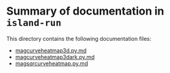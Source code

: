# Summary of documentation in `island-run`

This directory contains the following documentation files:

- [magcurveheatmap3d.py.md](magcurveheatmap3d.py.md)
- [magcurveheatmap3dark.py.md](magcurveheatmap3dark.py.md)
- [magsqrcurveheatmap.py.md](magsqrcurveheatmap.py.md)
